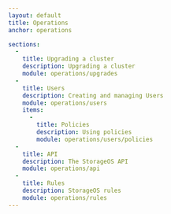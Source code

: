 ```yaml
---
layout: default
title: Operations
anchor: operations

sections:
  -
    title: Upgrading a cluster
    description: Upgrading a cluster
    module: operations/upgrades
  -
    title: Users
    description: Creating and managing Users
    module: operations/users
    items:
      -
        title: Policies
        description: Using policies
        module: operations/users/policies
  -
    title: API
    description: The StorageOS API
    module: operations/api
  -
    title: Rules
    description: StorageOS rules
    module: operations/rules
---
```

